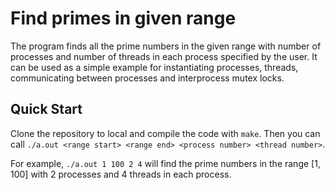 # Find primes in given range
The program finds all the prime numbers in the given range with number of processes and number of threads in each process specified by the user. It can be used as a simple example for instantiating processes, threads, communicating between processes and interprocess mutex locks.

## Quick Start
Clone the repository to local and compile the code with `make`.
Then you can call `./a.out <range start> <range end> <process number> <thread number>`.

For example, `./a.out 1 100 2 4` will find the prime numbers in the range [1, 100] with 2 processes and 4 threads in each process.
